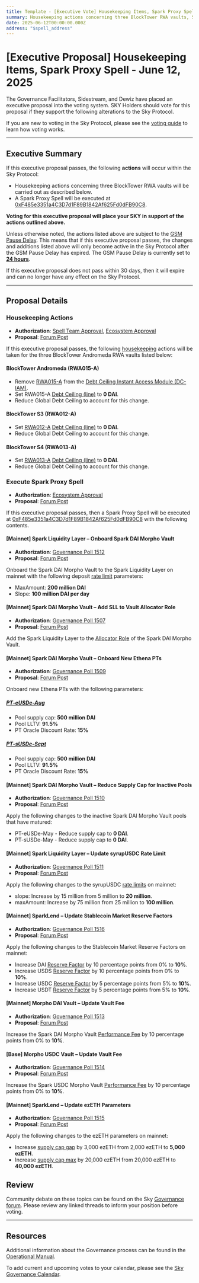 ```yaml
---
title: Template - [Executive Vote] Housekeeping Items, Spark Proxy Spell - June 12, 2025
summary: Housekeeping actions concerning three BlockTower RWA vaults, Spark proxy spell execution.
date: 2025-06-12T00:00:00.000Z
address: "$spell_address"
---
```


# [Executive Proposal] Housekeeping Items, Spark Proxy Spell - June 12, 2025

The Governance Facilitators, Sidestream, and Dewiz have placed an executive proposal into the voting system. SKY Holders should vote for this proposal if they support the following alterations to the Sky Protocol.

If you are new to voting in the Sky Protocol, please see the [voting guide](https://manual.makerdao.com/governance/voting-in-makerdao/on-chain-governance) to learn how voting works.

---

## Executive Summary

If this executive proposal passes, the following **actions** will occur within the Sky Protocol:

- Housekeeping actions concerning three BlockTower RWA vaults will be carried out as described below.
- A Spark Proxy Spell will be executed at [0xF485e3351a4C3D7d1F89B1842Af625Fd0dFB90C8](https://etherscan.io/address/0xF485e3351a4C3D7d1F89B1842Af625Fd0dFB90C8).

**Voting for this executive proposal will place your SKY in support of the actions outlined above.**

Unless otherwise noted, the actions listed above are subject to the [GSM Pause Delay](https://sky-atlas.powerhouse.io/#A.1.8.2.1_Pause_Delay-a98b8227-95f6-4711-9d8d-f52cbc6ad2d0|0db30758e055). This means that if this executive proposal passes, the changes and additions listed above will only become active in the Sky Protocol after the GSM Pause Delay has expired. The GSM Pause Delay is currently set to [**24 hours**](https://sky-atlas.powerhouse.io/#A.1.8.2.1.2_Pause_Delay_Current_Value-09d2514b-3169-4755-a654-2c774456980d|0db30758e055d2d0).

If this executive proposal does not pass within 30 days, then it will expire and can no longer have any effect on the Sky Protocol.

---

## Proposal Details

### Housekeeping Actions

- **Authorization**: [Spell Team Approval](https://forum.sky.money/t/proposed-housekeeping-item-2025-06-12-executive/26599/6), [Ecosystem Approval](https://forum.sky.money/t/proposed-housekeeping-item-2025-06-12-executive/26599/7)
- **Proposal**: [Forum Post](https://forum.sky.money/t/proposed-housekeeping-item-2025-06-12-executive/26599)

If this executive proposal passes, the following [housekeeping](https://sky-atlas.powerhouse.io/A.1.10.1.6.1.1_Definition_Of_Housekeeping_Items/1a7f2ff0-8d73-809a-abbb-ea8bd0b68360|0db303084211b3b5f873) actions will be taken for the three BlockTower Andromeda RWA vaults listed below:

#### BlockTower Andromeda (RWA015-A)

- Remove [RWA015-A](https://makerburn.com/#/collateral/RWA015-A) from the [Debt Ceiling Instant Access Module (DC-IAM)](https://sky-atlas.powerhouse.io/A.3.8.1.1.2.4_Debt_Ceiling_Instant_Access_Module_(DC_IAM)/071d42e3-8a21-4401-852e-0b52c49768bb%7C57eaf45219bea3b430c2).
- Set RWA015-A [Debt Ceiling (line)](https://sky-atlas.powerhouse.io/A.4.4.1.2.4_Debt_Ceiling/1e7f2ff0-8d73-803f-89b8-d6049eb54922%7Cb341740ee6e1974b) to **0 DAI**.
- Reduce Global Debt Ceiling to account for this change.

#### BlockTower S3 (RWA012-A)

- Set [RWA012-A](https://makerburn.com/#/collateral/RWA012-A) [Debt Ceiling (line)](https://sky-atlas.powerhouse.io/A.4.4.1.2.4_Debt_Ceiling/1e7f2ff0-8d73-803f-89b8-d6049eb54922%7Cb341740ee6e1974b) to **0 DAI**.
- Reduce Global Debt Ceiling to account for this change.

#### BlockTower S4 (RWA013-A)

- Set [RWA013-A](https://makerburn.com/#/collateral/RWA013-A) [Debt Ceiling (line)](https://sky-atlas.powerhouse.io/A.4.4.1.2.4_Debt_Ceiling/1e7f2ff0-8d73-803f-89b8-d6049eb54922%7Cb341740ee6e1974b) to **0 DAI**.
- Reduce Global Debt Ceiling to account for this change.

### Execute Spark Proxy Spell

- **Authorization**: [Ecosystem Approval](https://forum.sky.money/t/june-12-2025-proposed-changes-to-spark-for-upcoming-spell/26559/3)
- **Proposal**: [Forum Post](https://forum.sky.money/t/june-12-2025-proposed-changes-to-spark-for-upcoming-spell/26559)

If this executive proposal passes, then a Spark Proxy Spell will be executed at [0xF485e3351a4C3D7d1F89B1842Af625Fd0dFB90C8](https://etherscan.io/address/0xF485e3351a4C3D7d1F89B1842Af625Fd0dFB90C8) with the following contents.

#### [Mainnet] Spark Liquidity Layer – Onboard Spark DAI Morpho Vault

- **Authorization**: [Governance Poll 1512](https://vote.sky.money/polling/QmTX3KM9)
- **Proposal**: [Forum Post](https://forum.sky.money/t/june-12-2025-proposed-changes-to-spark-for-upcoming-spell/26559)

Onboard the Spark DAI Morpho Vault to the Spark Liquidity Layer on mainnet with the following deposit [rate limit](https://docs.spark.fi/dev/spark-liquidity-layer/spark-alm-controller#rate-limits) parameters:

- MaxAmount: **200 million DAI**
- Slope: **100 million DAI per day**

#### [Mainnet] Spark DAI Morpho Vault – Add SLL to Vault Allocator Role

- **Authorization**: [Governance Poll 1507](https://vote.sky.money/polling/QmQRCn2K)
- **Proposal**: [Forum Post](https://forum.sky.money/t/june-12-2025-proposed-changes-to-spark-for-upcoming-spell/26559)

Add the Spark Liquidity Layer to the [Allocator Role](https://docs.morpho.org/curation/concepts/roles#allocator) of the Spark DAI Morpho Vault.

#### [Mainnet] Spark DAI Morpho Vault – Onboard New Ethena PTs

- **Authorization**: [Governance Poll 1509](https://vote.sky.money/polling/QmbY2bxz)
- **Proposal**: [Forum Post](https://forum.sky.money/t/june-12-2025-proposed-changes-to-spark-for-upcoming-spell/26559)

Onboard new Ethena PTs with the following parameters:

##### [PT-eUSDe-Aug](https://app.pendle.finance/trade/markets/0xe93b4a93e80bd3065b290394264af5d82422ee70/swap?view=pt&chain=ethereum&tab=info)

- Pool supply cap: **500 million DAI**
- Pool LLTV: **91.5%**
- PT Oracle Discount Rate: **15%**

##### [PT-sUSDe-Sept](https://app.pendle.finance/trade/markets/0xa36b60a14a1a5247912584768c6e53e1a269a9f7/swap?view=pt&chain=ethereum&tab=info)

- Pool supply cap: **500 million DAI**
- Pool LLTV: **91.5%**
- PT Oracle Discount Rate: **15%**

#### [Mainnet] Spark DAI Morpho Vault – Reduce Supply Cap for Inactive Pools

- **Authorization**: [Governance Poll 1510](https://vote.sky.money/polling/Qme3Des6)
- **Proposal**: [Forum Post](https://forum.sky.money/t/june-12-2025-proposed-changes-to-spark-for-upcoming-spell/26559)

Apply the following changes to the inactive Spark DAI Morpho Vault pools that have matured:

- PT-eUSDe-May - Reduce supply cap to **0 DAI**.
- PT-sUSDe-May - Reduce supply cap to **0 DAI**.

#### [Mainnet] Spark Liquidity Layer – Update syrupUSDC Rate Limit

- **Authorization**: [Governance Poll 1511](https://vote.sky.money/polling/QmUa7Au1)
- **Proposal**: [Forum Post](https://forum.sky.money/t/june-12-2025-proposed-changes-to-spark-for-upcoming-spell/26559)

Apply the following changes to the syrupUSDC [rate limits](https://docs.spark.fi/dev/spark-liquidity-layer/spark-alm-controller#rate-limits) on mainnet:

- slope: Increase by 15 million from 5 million to **20 million**.
- maxAmount: Increase by 75 million from 25 million to **100 million**.

#### [Mainnet] SparkLend – Update Stablecoin Market Reserve Factors

- **Authorization**: [Governance Poll 1516](https://vote.sky.money/polling/QmSZJpsT)
- **Proposal**: [Forum Post](https://forum.sky.money/t/june-12-2025-proposed-changes-to-spark-for-upcoming-spell/26559)

Apply the following changes to the Stablecoin Market Reserve Factors on mainnet:

- Increase DAI [Reserve Factor](https://sky-atlas.powerhouse.io/A.AG1.3.2.1.1.1.8_Reserve_Factor_Definition/1c1f2ff0-8d73-81a0-9436-c819cdd7bbbe%7C7896ed3326389fe3553030cd0a82f68efd49) by 10 percentage points from 0% to **10%**.
- Increase USDS [Reserve Factor](https://sky-atlas.powerhouse.io/A.AG1.3.2.1.1.1.8_Reserve_Factor_Definition/1c1f2ff0-8d73-81a0-9436-c819cdd7bbbe%7C7896ed3326389fe3553030cd0a82f68efd49) by 10 percentage points from 0% to **10%**.
- Increase USDC [Reserve Factor](https://sky-atlas.powerhouse.io/A.AG1.3.2.1.1.1.8_Reserve_Factor_Definition/1c1f2ff0-8d73-81a0-9436-c819cdd7bbbe%7C7896ed3326389fe3553030cd0a82f68efd49) by 5 percentage points from 5% to **10%**.
- Increase USDT [Reserve Factor](https://sky-atlas.powerhouse.io/A.AG1.3.2.1.1.1.8_Reserve_Factor_Definition/1c1f2ff0-8d73-81a0-9436-c819cdd7bbbe%7C7896ed3326389fe3553030cd0a82f68efd49) by 5 percentage points from 5% to **10%**.

#### [Mainnet] Morpho DAI Vault – Update Vault Fee

- **Authorization**: [Governance Poll 1513](https://vote.sky.money/polling/QmRsqaaC)
- **Proposal**: [Forum Post](https://forum.sky.money/t/june-12-2025-proposed-changes-to-spark-for-upcoming-spell/26559)

Increase the Spark DAI Morpho Vault [Performance Fee](https://docs.morpho.org/curation/concepts/fee/) by 10 percentage points from 0% to **10%**.

#### [Base] Morpho USDC Vault – Update Vault Fee

- **Authorization**: [Governance Poll 1514](https://vote.sky.money/polling/QmdyVQok)
- **Proposal**: [Forum Post](https://forum.sky.money/t/june-12-2025-proposed-changes-to-spark-for-upcoming-spell/26559)

Increase the Spark USDC Morpho Vault [Performance Fee](https://docs.morpho.org/curation/concepts/fee/) by 10 percentage points from 0% to **10%**.

#### [Mainnet] SparkLend – Update ezETH Parameters

- **Authorization**: [Governance Poll 1515](https://vote.sky.money/polling/QmS3i2S3)
- **Proposal**: [Forum Post](https://forum.sky.money/t/june-12-2025-proposed-changes-to-spark-for-upcoming-spell/26559)

Apply the following changes to the ezETH parameters on mainnet:

- Increase [supply cap gap](https://sky-atlas.powerhouse.io/A.AG1.3.2.1.1.3.1.1_SparkLend_Risk_Parameters_Cap_Automator_Target_Available_Exposure_Definition/1c1f2ff0-8d73-8175-b303-e9cb44557afd%7C7896ed3326389fe3553030cd0a82f68e65d71fb5) by 3,000 ezETH from 2,000 ezETH to **5,000 ezETH**.
- Increase [supply cap max](https://sky-atlas.powerhouse.io/A.AG1.3.2.1.1.3.1.3_SparkLend_Risk_Parameters_Cap_Automator_Absolute_Maximum_Exposure_Definition/1c1f2ff0-8d73-8118-8297-de5ca8d630bd%7C7896ed3326389fe3553030cd0a82f68e65d71fb5) by 20,000 ezETH from 20,000 ezETH to **40,000 ezETH**.

## Review

Community debate on these topics can be found on the Sky [Governance forum](https://forum.sky.money/). Please review any linked threads to inform your position before voting.

---

## Resources

Additional information about the Governance process can be found in the [Operational Manual](https://manual.makerdao.com).

To add current and upcoming votes to your calendar, please see the [Sky Governance Calendar](https://manual.makerdao.com/makerdao/calendars/governance-calendar).
